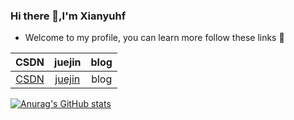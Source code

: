 ### Hi there 👋,I'm Xianyuhf  

* Welcome to my profile, you can learn more follow these links 💬

|                             CSDN                             |                      juejin                       | blog |
| :----------------------------------------------------------: | :-----------------------------------------------: | :--: |
| [CSDN](https://blog.csdn.net/qq_36360979?spm=1000.2115.3001.5343) | [juejin](https://juejin.cn/user/2375364102856942) | blog |



[![Anurag's GitHub stats](https://github-readme-stats.vercel.app/api?username=xianyuhf&count_private=true&show_icons=true)](https://github.com/anuraghazra/github-readme-stats)    



<!--
**xianyuhf/xianyuhf** is a ✨ _special_ ✨ repository because its `README.md` (this file) appears on your GitHub profile.

Here are some ideas to get you started:

- 🔭 I’m currently working on ...
- 🌱 I’m currently learning ...
- 👯 I’m looking to collaborate on ...
- 🤔 I’m looking for help with ...
- 💬 Ask me about ...
- 📫 How to reach me: ...
- 😄 Pronouns: ...
- ⚡ Fun fact: ...
-->
